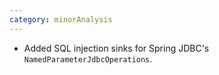 ```yaml
---
category: minorAnalysis
---
```

* Added SQL injection sinks for Spring JDBC's `NamedParameterJdbcOperations`.